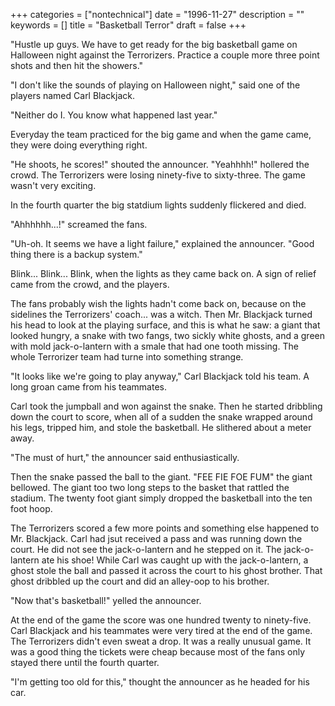 +++
categories = ["nontechnical"]
date = "1996-11-27"
description = ""
keywords = []
title = "Basketball Terror"
draft = false
+++

"Hustle up guys. We have to get ready for the big basketball game on Halloween night against the Terrorizers. Practice a couple more three point shots and then hit the showers."

"I don't like the sounds of playing on Halloween night," said one of the players named Carl Blackjack.

"Neither do I. You know what happened last year."

Everyday the team practiced for the big game and when the game came, they were doing everything right.

"He shoots, he scores!" shouted the announcer. "Yeahhhh!" hollered the crowd. The Terrorizers were losing ninety-five to sixty-three. The game wasn't very exciting.

In the fourth quarter the big statdium lights suddenly flickered and died.

"Ahhhhhh...!" screamed the fans.

"Uh-oh. It seems we have a light failure," explained the announcer. "Good thing there is a backup system."

Blink... Blink... Blink, when the lights as they came back on. A sign of relief came from the crowd, and the players.

The fans probably wish the lights hadn't come back on, because on the sidelines the Terrorizers' coach... was a witch. Then Mr. Blackjack turned his head to look at the playing surface, and this is what he saw: a giant that looked hungry, a snake with two fangs, two sickly white ghosts, and a green with mold jack-o-lantern with a smale that had one tooth missing. The whole Terrorizer team had turne into something strange.

"It looks like we're going to play anyway," Carl Blackjack told his team. A long groan came from his teammates.

Carl took the jumpball and won against the snake. Then he started dribbling down the court to score, when all of a sudden the snake wrapped around his legs, tripped him, and stole the basketball. He slithered about a meter away.

"The must of hurt," the announcer said enthusiastically.

Then the snake passed the ball to the giant. "FEE FIE FOE FUM" the giant bellowed. The giant too two long steps to the basket that rattled the stadium. The twenty foot giant simply dropped the basketball into the ten foot hoop.

The Terrorizers scored a few more points and something else happened to Mr. Blackjack. Carl had jsut received a pass and was running down the court. He did not see the jack-o-lantern and he stepped on it. The jack-o-lantern ate his shoe! While Carl was caught up with the jack-o-lantern, a ghost stole the ball and passed it across the court to his ghost brother. That ghost dribbled up the court and did an alley-oop to his brother.

"Now that's basketball!" yelled the announcer.

At the end of the game the score was one hundred twenty to ninety-five. Carl Blackjack and his teammates were very tired at the end of the game. The Terrorizers didn't even sweat a drop. It was a really unusual game. It was a good thing the tickets were cheap because most of the fans only stayed there until the fourth quarter.

"I'm getting too old for this," thought the announcer as he headed for his car.

